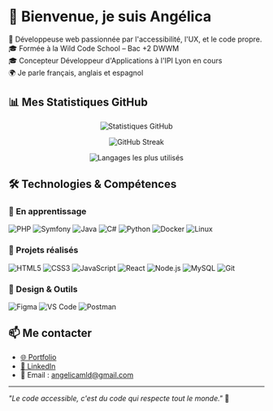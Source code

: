 # 👋 Bienvenue, je suis Angélica
🌱 Développeuse web passionnée par l'accessibilité, l'UX, et le code propre.  
🎓 Formée à la Wild Code School – Bac +2 DWWM  
🎓 Concepteur Développeur d'Applications à l'IPI Lyon en cours  
🌍 Je parle français, anglais et espagnol  

## 📊 Mes Statistiques GitHub

<div align="center">

<img src="https://github-readme-stats.vercel.app/api?username=angelicalazaro&show_icons=true&theme=tokyonight&include_all_commits=true&count_private=true" alt="Statistiques GitHub" />

![GitHub Streak](https://github-readme-streak-stats.vercel.app/?user=angelicalazaro&theme=tokyonight)

<img src="https://github-readme-stats.vercel.app/api/top-langs/?username=angelicalazaro&layout=compact&theme=tokyonight" alt="Langages les plus utilisés" />

</div>

## 🛠️ Technologies & Compétences

### 🌱 En apprentissage
![PHP](https://img.shields.io/badge/PHP-777BB4?style=for-the-badge&logo=php&logoColor=white)
![Symfony](https://img.shields.io/badge/Symfony-000000?style=for-the-badge&logo=symfony&logoColor=white)
![Java](https://img.shields.io/badge/Java-ED8B00?style=for-the-badge&logo=openjdk&logoColor=white)
![C#](https://img.shields.io/badge/C%23-239120?style=for-the-badge&logo=c-sharp&logoColor=white)
![Python](https://img.shields.io/badge/Python-3776AB?style=for-the-badge&logo=python&logoColor=white)
![Docker](https://img.shields.io/badge/Docker-2496ED?style=for-the-badge&logo=docker&logoColor=white)
![Linux](https://img.shields.io/badge/Linux-FCC624?style=for-the-badge&logo=linux&logoColor=black)

### 💼 Projets réalisés
![HTML5](https://img.shields.io/badge/HTML5-E34F26?style=for-the-badge&logo=html5&logoColor=white)
![CSS3](https://img.shields.io/badge/CSS3-1572B6?style=for-the-badge&logo=css3&logoColor=white)
![JavaScript](https://img.shields.io/badge/JavaScript-F7DF1E?style=for-the-badge&logo=javascript&logoColor=black)
![React](https://img.shields.io/badge/React-20232A?style=for-the-badge&logo=react&logoColor=61DAFB)
![Node.js](https://img.shields.io/badge/Node.js-339933?style=for-the-badge&logo=node.js&logoColor=white)
![MySQL](https://img.shields.io/badge/MySQL-4479A1?style=for-the-badge&logo=mysql&logoColor=white)
![Git](https://img.shields.io/badge/Git-F05032?style=for-the-badge&logo=git&logoColor=white)

### 🎨 Design & Outils
![Figma](https://img.shields.io/badge/Figma-F24E1E?style=for-the-badge&logo=figma&logoColor=white)
![VS Code](https://img.shields.io/badge/VS_Code-007ACC?style=for-the-badge&logo=visual-studio-code&logoColor=white)
![Postman](https://img.shields.io/badge/Postman-FF6C37?style=for-the-badge&logo=postman&logoColor=white)

## 📫 Me contacter
- [🌐 Portfolio](https://angelica-lazaro-dev.vercel.app)
- [💼 LinkedIn](https://www.linkedin.com/in/angelicamlazarod)
- 📧 Email : angelicamld@gmail.com

---

*"Le code accessible, c'est du code qui respecte tout le monde."* 💙
